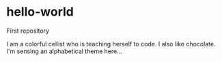 # hello-world
First repository

I am a colorful cellist who is teaching herself to code. I also like chocolate. I'm sensing an alphabetical theme here...
